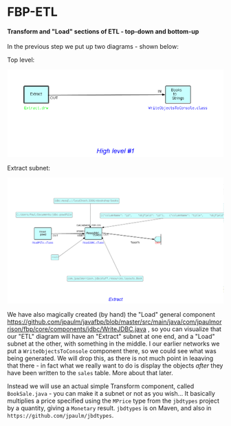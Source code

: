 FBP-ETL
=======

####  Transform and "Load" sections of ETL - top-down and bottom-up

In the previous step we put up two diagrams - shown below:

Top level:

![Level #1](https://github.com/jpaulm/fbp-etl/blob/master/src/main/java/com/jpaulmorrison/Step20/docs/Step20-1.png "Level #1")

Extract subnet:

![Extract](https://github.com/jpaulm/fbp-etl/blob/master/src/main/java/com/jpaulmorrison/Step20/docs/Extract.png "Extract")


We have also magically created (by hand) the "Load" general component https://github.com/jpaulm/javafbp/blob/master/src/main/java/com/jpaulmorrison/fbp/core/components/jdbc/WriteJDBC.java , so you can visualize that our "ETL" diagram will have an "Extract" subnet at one end, and a "Load" subnet at the other, with something in the middle.  I our earlier networks we put a `WriteObjectsToConsole` component there, so we could see what was being generated. We will drop this, as there is not much point in leaaving that there - in fact what we really want to do is display the objects *after* they have been written to the `sales` table.  More about that later.

Instead we will use an actual simple Transform component, called `BookSale.java` - you can make it a subnet or not as you wish...  It basically multiplies a price specified using the `MPrice` type from the `jbdtypes` project by a quantity, giving a `Monetary` result.  `jbdtypes` is on Maven, and also in `https://github.com/jpaulm/jbdtypes`.


